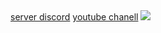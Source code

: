 
<!DOCTYPE html>
<html>
<head>
  <meta http-equiv="CONTENT-TYPE" content="text/html; charset=UTF-8">
  <link rel="stylesheet" href="styles/style.css"/>

</head>
<body>
  <a href="https://www.ayoubpagefirst.com">server discord</a>
  <a href="https://youtube.com/@ayoub_kobra_ff?si=nKrJauUqR_Fr1dXa">youtube chanell</a>
  
  <img src="content://media/external/downloads/17615">
</body>
</html>
